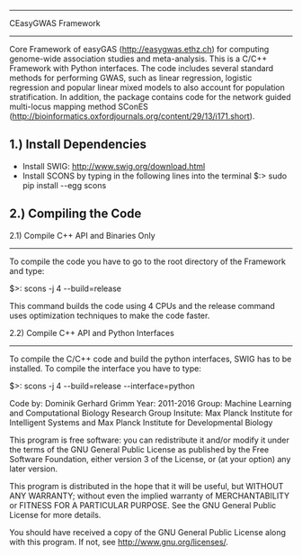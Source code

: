*********************
CEasyGWAS Framework
*********************

Core Framework of easyGAS (http://easygwas.ethz.ch) for computing genome-wide association studies and meta-analysis. This is a C/C++ Framework with Python interfaces. The code includes several standard methods for performing GWAS, such as linear regression, logistic regression and popular linear mixed models to also account for population stratification. In addition, the package contains code for the network guided multi-locus mapping method SConES (http://bioinformatics.oxfordjournals.org/content/29/13/i171.short).


1.) Install Dependencies
------------------------

- Install SWIG: http://www.swig.org/download.html
- Install SCONS by typing in the following lines into the terminal
  $:> sudo pip install --egg scons



2.) Compiling the Code
----------------------

2.1) Compile C++ API and Binaries Only
**************************************

To compile the code you have to go to the root directory of the Framework and type:

$>: scons -j 4 --build=release

This command builds the code using 4 CPUs and the release command uses optimization techniques to make the code faster.


2.2) Compile C++ API and Python Interfaces
******************************************

To compile the C/C++ code and build the python interfaces, SWIG has to be installed. To compile the interface you have to type:

$>: scons -j 4 --build=release --interface=python



Code by: Dominik Gerhard Grimm
Year: 2011-2016
Group: Machine Learning and Computational Biology Research Group
Insitute: Max Planck Institute for Intelligent Systems and Max Planck Institute for Developmental Biology

This program is free software: you can redistribute it and/or modify
it under the terms of the GNU General Public License as published by
the Free Software Foundation, either version 3 of the License, or
(at your option) any later version.

This program is distributed in the hope that it will be useful,
but WITHOUT ANY WARRANTY; without even the implied warranty of
MERCHANTABILITY or FITNESS FOR A PARTICULAR PURPOSE.  See the
GNU General Public License for more details.

You should have received a copy of the GNU General Public License
along with this program.  If not, see <http://www.gnu.org/licenses/>.

